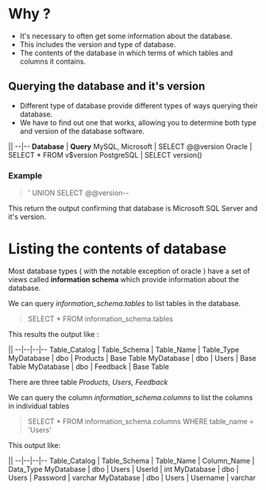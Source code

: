 # Why ?

- It's necessary to often get some information about the database.
-  This includes the version and type of database.
- The contents of the database in which terms of which tables and columns it contains.

## Querying the database and it's version
- Different type of database provide different types of ways querying their database.
- We have to find out one that works, allowing you to determine both type and version of the database software.

||
--|--
**Database** | **Query**
MySQL, Microsoft | SELECT @@version
Oracle | SELECT * FROM v$version
PostgreSQL | SELECT version()

### Example

>' UNION SELECT @@version--

This return the output confirming that database is Microsoft SQL Server and it's version.


# Listing the contents of database

Most database types ( with the notable exception of oracle ) have a set of views called **information schema** which provide information about the database.

We can query *information_schema.tables* to list tables in the database.

> SELECT * FROM information_schema.tables

This results the output like :

||
--|--|--|--
Table_Catalog | Table_Schema |  Table_Name | Table_Type
MyDatabase | dbo | Products | Base Table
MyDatabase | dbo | Users | Base Table
MyDatabase | dbo | Feedback | Base Table


There are three table *Products, Users, Feedback*

We can query the column *information_schema.columns* to list the columns in individual tables

> SELECT * FROM information_schema.columns WHERE table_name = 'Users'


This output like:

||
--|--|--|--
Table_Catalog | Table_Schema | Table_Name | Column_Name | Data_Type
MyDatabase | dbo | Users | UserId | int
MyDatabase | dbo | Users | Password | varchar
MyDatabase | dbo | Users | Username | varchar







